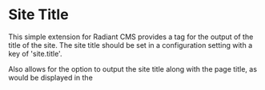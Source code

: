 # Site Title

This simple extension for Radiant CMS provides a tag for the output of
the title of the site. The site title should be set in a configuration
setting with a key of 'site.title'. 

Also allows for the option to output the site title along with the page
title, as would be displayed in the <title> tag of a HTML page.

## Examples

`<r:site:title />`

*outputs*

Your Site Title

`<r:site:title with_page_title="true" />`

*outputs*

Your Page Title » Your Site Title

`<r:site:title with_page_title="true" separator=" | " />`

*outputs*

Your Page Title | Your Site Title
